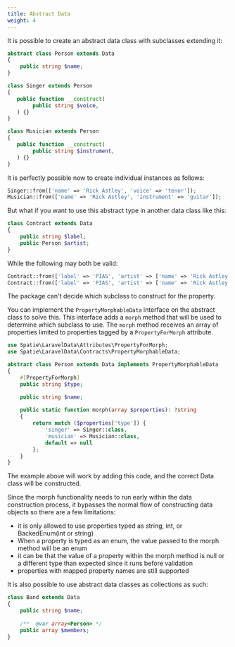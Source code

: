 ```yaml
---
title: Abstract Data
weight: 4
---
```


It is possible to create an abstract data class with subclasses extending it:

```php
abstract class Person extends Data
{
    public string $name;
}

class Singer extends Person
{
   public function __construct(
        public string $voice,
   ) {}
}

class Musician extends Person
{
   public function __construct(
        public string $instrument,
   ) {}
}
```

It is perfectly possible now to create individual instances as follows:

```php
Singer::from(['name' => 'Rick Astley', 'voice' => 'tenor']);
Musician::from(['name' => 'Rick Astley', 'instrument' => 'guitar']);
```

But what if you want to use this abstract type in another data class like this:

```php
class Contract extends Data
{
    public string $label;
    public Person $artist;
}
```

While the following may both be valid:

```php
Contract::from(['label' => 'PIAS', 'artist' => ['name' => 'Rick Astley', 'voice' => 'tenor']]);
Contract::from(['label' => 'PIAS', 'artist' => ['name' => 'Rick Astley', 'instrument' => 'guitar']]);
```

The package can't decide which subclass to construct for the property.

You can implement the `PropertyMorphableData` interface on the abstract class to solve this. This interface adds a `morph` method that will be used to determine which subclass to use. The `morph` method receives an array of properties limited to properties tagged by a  `PropertyForMorph` attribute.

```php
use Spatie\LaravelData\Attributes\PropertyForMorph;
use Spatie\LaravelData\Contracts\PropertyMorphableData;

abstract class Person extends Data implements PropertyMorphableData
{
    #[PropertyForMorph]
    public string $type;

    public string $name;
    
    public static function morph(array $properties): ?string
    {
        return match ($properties['type']) {
            'singer' => Singer::class,
            'musician' => Musician::class,
            default => null
        };
    }
}
```

The example above will work by adding this code, and the correct Data class will be constructed.

Since the morph functionality needs to run early within the data construction process, it bypasses the normal flow of constructing data objects so there are a few limitations:

- it is only allowed to use properties typed as string, int, or BackedEnum(int or string)
- When a property is typed as an enum, the value passed to the morph method will be an enum
- it can be that the value of a property within the morph method is null or a different type than expected since it runs before validation
- properties with mapped property names are still supported

It is also possible to use abstract data classes as collections as such:

```php
class Band extends Data
{
    public string $name;
    
    /**  @var array<Person> */
    public array $members;
}
```
